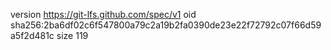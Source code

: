 version https://git-lfs.github.com/spec/v1
oid sha256:2ba6df02c6f547800a79c2a19b2fa0390de23e22f72792c07f66d59a5f2d481c
size 119
